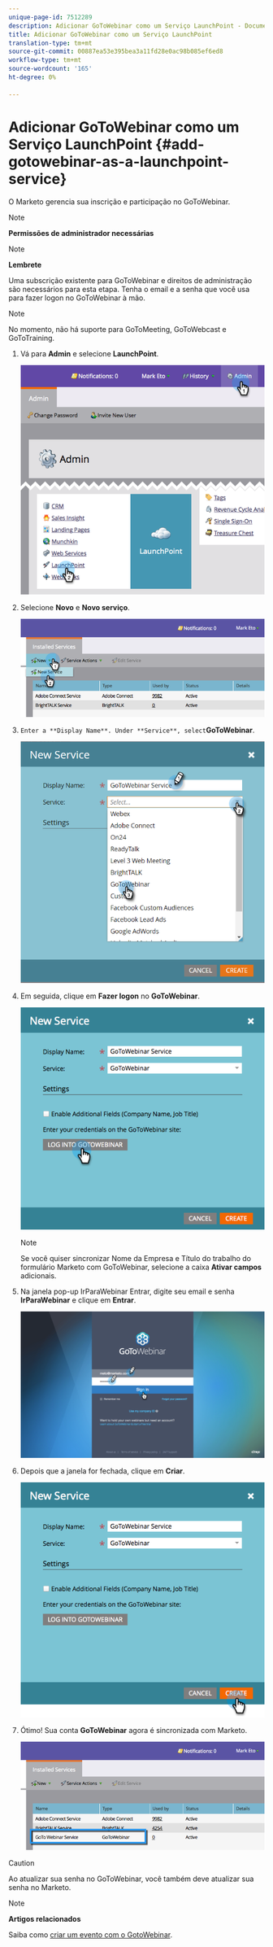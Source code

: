 ```yaml
---
unique-page-id: 7512289
description: Adicionar GoToWebinar como um Serviço LaunchPoint - Documentos do Marketing - Documentação do produto
title: Adicionar GoToWebinar como um Serviço LaunchPoint
translation-type: tm+mt
source-git-commit: 00887ea53e395bea3a11fd28e0ac98b085ef6ed8
workflow-type: tm+mt
source-wordcount: '165'
ht-degree: 0%

---
```



# Adicionar GoToWebinar como um Serviço LaunchPoint {#add-gotowebinar-as-a-launchpoint-service}

O Marketo gerencia sua inscrição e participação no GoToWebinar.

>[!NOTE]
>
>**Permissões de administrador necessárias**

>[!NOTE]
>
>**Lembrete**
>
>Uma subscrição existente para GoToWebinar e direitos de administração são necessários para esta etapa. Tenha o email e a senha que você usa para fazer logon no GoToWebinar à mão.

>[!NOTE]
>
>No momento, não há suporte para GoToMeeting, GoToWebcast e GoToTraining.

1. Vá para **Admin** e selecione **LaunchPoint**.

   ![](assets/image2015-4-22-15-3a33-3a47.png)

1. Selecione **Novo** e **Novo serviço**.

   ![](assets/new-service-gotowebinar.png)

1. `Enter a **Display Name**. Under **Service**, select`**GoToWebinar**.

   ![](assets/new-service-goto-webinar1.png)

1. Em seguida, clique em **Fazer logon** no **GoToWebinar**.

   ![](assets/image2015-4-22-15-3a57-3a59.png)

   >[!NOTE]
   >
   >Se você quiser sincronizar Nome da Empresa e Título do trabalho do formulário Marketo com GoToWebinar, selecione a caixa **Ativar campos** adicionais.

1. Na janela pop-up IrParaWebinar Entrar, digite seu email e senha **IrParaWebinar** e clique em **Entrar**.

   ![](assets/image2015-4-22-15-3a52-3a31.png)

1. Depois que a janela for fechada, clique em **Criar**.

   ![](assets/image2015-4-22-15-3a57-3a43.png)

1. Ótimo! Sua conta **GoToWebinar** agora é sincronizada com Marketo.

   ![](assets/goto-webinar.png)

>[!CAUTION]
>
>Ao atualizar sua senha no GoToWebinar, você também deve atualizar sua senha no Marketo.

>[!NOTE]
>
>**Artigos relacionados**
>
>Saiba como [criar um evento com o GotoWebinar](../../../product-docs/demand-generation/events/create-an-event/create-an-event-with-gotowebinar.md).

